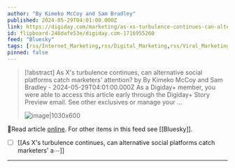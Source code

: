 ```yaml
---
author: "By Kimeko McCoy and Sam Bradley"
published: 2024-05-29T04:01:00.000Z
link: https://digiday.com/marketing/as-xs-turbulence-continues-can-alternative-social-platforms-catch-marketers-attention/
id: flipboard-246dafe53e/digiday.com-1716955260
feed: "Bluesky"
tags: [rss/Internet_Marketing,rss/Digital_Marketing,rss/Viral_Marketing,rss/Advertising,rss/Bluesky]
pinned: false
---
```

> [!abstract] As X's turbulence continues, can alternative social platforms catch marketers' attention? by By Kimeko McCoy and Sam Bradley - 2024-05-29T04:01:00.000Z
> As a Digiday+ member, you were able to access this article early through the Digiday+ Story Preview email. See other exclusives or manage your …
>
> ![image|1030x600](https://ic-cdn.flipboard.com/digiday.com/4f91701e979d754f166c46084485cdecd78872b0/_xlarge.jpeg)

🔗Read article [online](https://digiday.com/marketing/as-xs-turbulence-continues-can-alternative-social-platforms-catch-marketers-attention/). For other items in this feed see [[Bluesky]].

- [ ] [[As X's turbulence continues, can alternative social platforms catch marketers' a⋯]]
- - -

